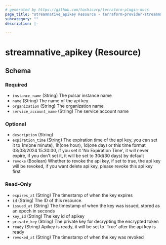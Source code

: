 ```yaml
---
# generated by https://github.com/hashicorp/terraform-plugin-docs
page_title: "streamnative_apikey Resource - terraform-provider-streamnative"
subcategory: ""
description: |-
  
---
```


# streamnative_apikey (Resource)





<!-- schema generated by tfplugindocs -->
## Schema

### Required

- `instance_name` (String) The pulsar instance name
- `name` (String) The name of the api key
- `organization` (String) The organization name
- `service_account_name` (String) The service account name

### Optional

- `description` (String)
- `expiration_time` (String) The expiration time of the api key, you can set it to 1m(one minute), 1h(one hour), 1d(one day) or this time format 03/08/2024 15:30:00, if you set it 'No Expiration Time', it will never expire, if you don't set it, it will be set to 30d(30 days) by default
- `revoke` (Boolean) Whether to revoke the api key, if set to true, the api key will be revoked, if you want delete api key, please revoke this api key first

### Read-Only

- `expires_at` (String) The timestamp of when the key expires
- `id` (String) The ID of this resource.
- `issued_at` (String) The timestamp of when the key was issued, stored as an epoch in seconds
- `key_id` (String) The key id of apikey
- `private_key` (String) The private key for decrypting the encrypted token
- `ready` (String) Apikey is ready, it will be set to 'True' after the api key is ready
- `revoked_at` (String) The timestamp of when the key was revoked



